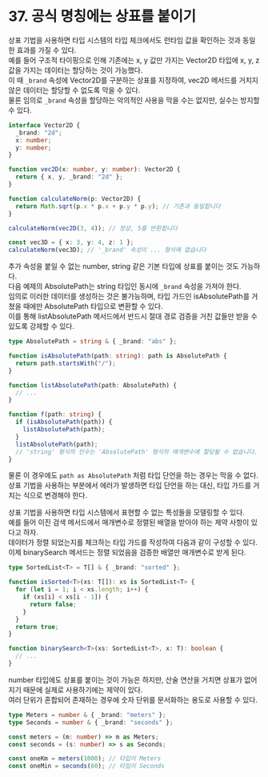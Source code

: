 # 37. 공식 명칭에는 상표를 붙이기

상표 기법을 사용하면 타입 시스템의 타입 체크에서도 런타임 값을 확인하는 것과 동일한 효과를 가질 수 있다.  
예를 들어 구조적 타이핑으로 인해 기존에는 x, y 값만 가지는 Vector2D 타입에 x, y, z 값을 가지는 데이터는 할당하는 것이 가능했다.  
이 때 `_brand` 속성에 Vector2D를 구분하는 상표를 지정하여, vec2D 메서드를 거치지 않은 데이터는 할당할 수 없도록 막을 수 있다.  
물론 임의로 `_brand` 속성을 할당하는 악의적인 사용을 막을 수는 없지만, 실수는 방지할 수 있다.

```ts
interface Vector2D {
  _brand: "2d";
  x: number;
  y: number;
}

function vec2D(x: number, y: number): Vector2D {
  return { x, y, _brand: "2d" };
}

function calculateNorm(p: Vector2D) {
  return Math.sqrt(p.x * p.x + p.y * p.y); // 기존과 동일합니다
}

calculateNorm(vec2D(3, 4)); // 정상, 5를 반환합니다

const vec3D = { x: 3, y: 4, z: 1 };
calculateNorm(vec3D); // '_brand' 속성이 ... 형식에 없습니다
```

추가 속성을 붙일 수 없는 number, string 같은 기본 타입에 상표를 붙이는 것도 가능하다.  
다음 예제의 AbsolutePath는 string 타입인 동시에 `_brand` 속성을 가져야 한다.  
임의로 이러한 데이터를 생성하는 것은 불가능하며, 타입 가드인 isAbsolutePath를 거쳤을 때에만 AbsolutePath 타입으로 변환할 수 있다.  
이를 통해 listAbsolutePath 메서드에서 반드시 절대 경로 검증을 거친 값들만 받을 수 있도록 강제할 수 있다.

```ts
type AbsolutePath = string & { _brand: "abs" };

function isAbsolutePath(path: string): path is AbsolutePath {
  return path.startsWith("/");
}

function listAbsolutePath(path: AbsolutePath) {
  // ...
}

function f(path: string) {
  if (isAbsolutePath(path)) {
    listAbsolutePath(path);
  }
  listAbsolutePath(path);
  // 'string' 형식의 인수는 'AbsolutePath' 형식의 매개변수에 할당될 수 없습니다.
}
```

물론 이 경우에도 `path as AbsolutePath` 처럼 타입 단언을 하는 경우는 막을 수 없다.  
상표 기법을 사용하는 부분에서 에러가 발생하면 타입 단언을 하는 대신, 타입 가드를 거치는 식으로 변경해야 한다.

상표 기법을 사용하면 타입 시스템에서 표현할 수 없는 특성들을 모델링할 수 있다.  
예를 들어 이진 검색 메서드에서 매개변수로 정렬된 배열을 받아야 하는 제약 사항이 있다고 하자.  
데이터가 정렬 되었는지를 체크하는 타입 가드를 작성하여 다음과 같이 구성할 수 있다.  
이제 binarySearch 메서드는 정렬 되었음을 검증한 배열만 매개변수로 받게 된다.

```ts
type SortedList<T> = T[] & { _brand: "sorted" };

function isSorted<T>(xs: T[]): xs is SortedList<T> {
  for (let i = 1; i < xs.length; i++) {
    if (xs[i] < xs[i - 1]) {
      return false;
    }
  }
  return true;
}

function binarySearch<T>(xs: SortedList<T>, x: T): boolean {
  // ...
}
```

number 타입에도 상표를 붙이는 것이 가능은 하지만, 산술 연산을 거치면 상표가 없어지기 때문에 실제로 사용하기에는 제약이 있다.  
여러 단위가 혼합되어 존재하는 경우에 숫자 단위를 문서화하는 용도로 사용할 수 있다.

```ts
type Meters = number & { _brand: "meters" };
type Seconds = number & { _brand: "seconds" };

const meters = (m: number) => m as Meters;
const seconds = (s: number) => s as Seconds;

const oneKm = meters(1000); // 타입이 Meters
const oneMin = seconds(60); // 타입이 Seconds
```
